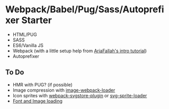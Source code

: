 # Webpack/Babel/Pug/Sass/Autoprefixer Starter

+ HTML/PUG
+ SASS
+ ES6/Vanilla JS
+ Webpack (with a little setup help from [AriaFallah's intro tutorial](https://github.com/AriaFallah/WebpackTutorial/tree/master/part2))
+ Autoprefixer

## To Do
+ HMR with PUG? (if possible)
+ Image compression with [image-webpack-loader](https://github.com/tcoopman/image-webpack-loader)
+ Icon sprites with [webpack-svgstore-plugin](https://github.com/mrsum/webpack-svgstore-plugin) or [svg-sprite-loader](https://github.com/kisenka/svg-sprite-loader)
+ [Font and Image loading](https://ajsharp.gitbooks.io/webpack-react-and-babel-the-next-gen-frontend-too/content/images_and_fonts.html)
